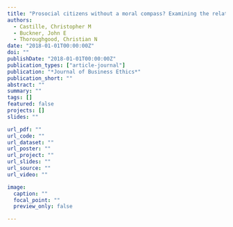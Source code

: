 ```yaml
---
title: "Prosocial citizens without a moral compass? Examining the relationship between Machiavellianism and unethical pro-organizational behavior"
authors:
  - Castille, Christopher M
  - Buckner, John E
  - Thoroughgood, Christian N
date: "2018-01-01T00:00:00Z"
doi: ""
publishDate: "2018-01-01T00:00:00Z"
publication_types: ["article-journal"]
publication: "*Journal of Business Ethics*"
publication_short: ""
abstract: ""
summary: ""
tags: []
featured: false
projects: []
slides: ""

url_pdf: ""
url_code: ""
url_dataset: ""
url_poster: ""
url_project: ""
url_slides: ""
url_source: ""
url_video: ""

image:
  caption: ""
  focal_point: ""
  preview_only: false

---
```

